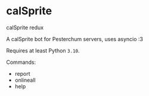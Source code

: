 # calSprite
calSprite redux

A calSprite bot for Pesterchum servers, uses asyncio :3

Requires at least Python ``3.10``.

Commands:
  - report
  - onlineall
  - help
